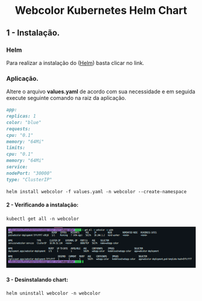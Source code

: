 <h1 align="center">Webcolor Kubernetes Helm Chart </h1>

## 1 - Instalação.

### Helm

Para realizar a instalação do (<a href="https://helm.sh/docs/intro/install/">Helm</a>) basta clicar no link.

### Aplicação.

Altere o arquivo <strong>values.yaml</strong> de acordo com sua necessidade e em seguida execute seguinte comando na raiz da aplicação.

```markdown
app:
replicas: 1
color: "blue"
requests:
cpu: "0.1"
memory: "64Mi"
limits:
cpu: "0.1"
memory: "64Mi"
service:
nodePort: "30000"
type: "ClusterIP"
```

`helm install webcolor -f values.yaml -n webcolor --create-namespace`

#### 2 - Verificando a instalação:

`kubectl get all -n webcolor`

<img src="img/webcolor.png" alt="kubectl get all -n webcolor"/>

#### 3 - Desinstalando chart:

`helm uninstall webcolor -n webcolor`
